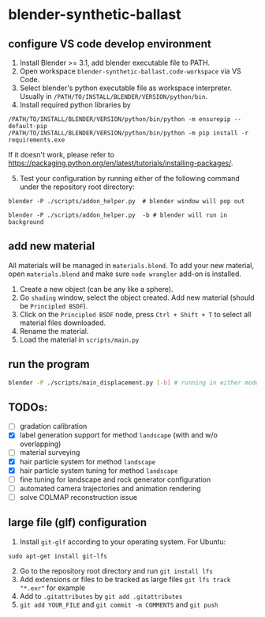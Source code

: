 # blender-synthetic-ballast

## configure VS code develop environment

1. Install Blender >= 3.1, add blender executable file to PATH.
2. Open workspace `blender-synthetic-ballast.code-workspace` via VS Code.
3. Select blender's python executable file as workspace interpreter. Usually in `/PATH/TO/INSTALL/BLENDER/VERSION/python/bin`.
4. Install required python libraries by 
```
/PATH/TO/INSTALL/BLENDER/VERSION/python/bin/python -m ensurepip --default-pip
/PATH/TO/INSTALL/BLENDER/VERSION/python/bin/python -m pip install -r requirements.exe
```
If it doesn't work, please refer to https://packaging.python.org/en/latest/tutorials/installing-packages/.

5. Test your configuration by running either of the following command under the repository root directory:

```
blender -P ./scripts/addon_helper.py  # blender window will pop out

blender -P ./scripts/addon_helper.py  -b # blender will run in background
```

## add new material

All materials will be managed in `materials.blend`. To add your new material, open `materials.blend` and make sure `node wrangler` add-on is installed.

1. Create a new object (can be any like a sphere).
2. Go `shading` window, select the object created. Add new material (should be `Principled BSDF`).
3. Click on the `Principled BSDF` node, press `Ctrl + Shift + T` to select all material files downloaded.
4. Rename the material.
5. Load the material in `scripts/main.py`

## run the program

```sh
blender -P ./scripts/main_displacement.py [-b] # running in either mode is okay
```

<!-- Two methods to simulate fine grains are implemented currently. 

* The fine grains are presented by a mesh of `landscape`.
    ```
    blender -P ./scripts/main_landscape.py [-b] # running in either mode is okay
    ```
* The fine grains are presented by a particle system simulated by `molecular` scripts addon.
    ```
    blender -P ./scripts/main_molecular.py # must running with blender window popped
    blender tmp/molecular/tmp.blend  -P scripts/swap_particles.py [-b] # running in either mode is okay -->

## TODOs:

- [ ] gradation calibration
- [x] label generation support for method `landscape` (with and w/o overlapping)
- [ ] material surveying
- [x] hair particle system for method `landscape`
- [x] hair particle system tuning for method `landscape`
- [ ] fine tuning for landscape and rock generator configuration
- [ ] automated camera trajectories and animation rendering
- [ ] solve COLMAP reconstruction issue

## large file (glf) configuration

1. Install `git-glf` according to your operating system. For Ubuntu:
```
sudo apt-get install git-lfs
```
2. Go to the repository root directory and run `git install lfs`
3. Add extensions or files to be tracked as large files `git lfs track "*.exr"` for example
4. Add to `.gitattributes` by `git add .gitattributes`
5. `git add YOUR_FILE` and `git commit -m COMMENTS` and `git push`
